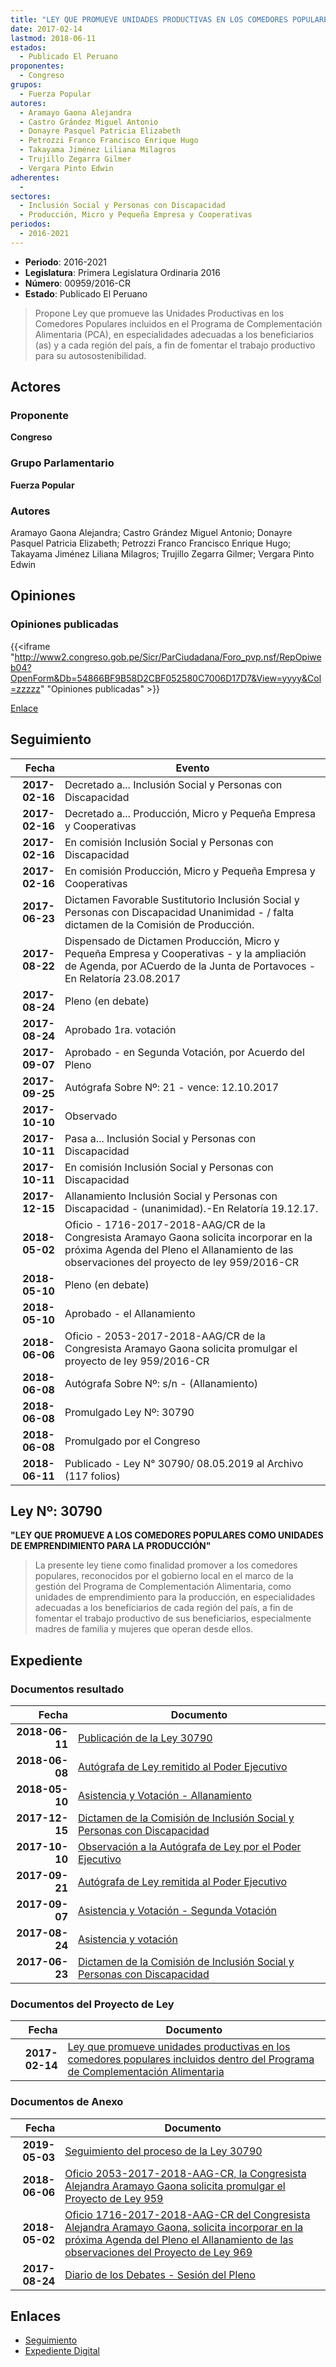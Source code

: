 ```yaml
---
title: "LEY QUE PROMUEVE UNIDADES PRODUCTIVAS EN LOS COMEDORES POPULARES INCLUIDOS DENTRO DEL PROGRAMA DE COMPLEMENTACIÓN ALIMENTARIA"
date: 2017-02-14
lastmod: 2018-06-11
estados: 
  - Publicado El Peruano
proponentes: 
  - Congreso
grupos: 
  - Fuerza Popular
autores: 
  - Aramayo Gaona Alejandra
  - Castro Grández Miguel Antonio
  - Donayre Pasquel Patricia Elizabeth
  - Petrozzi Franco Francisco Enrique Hugo
  - Takayama Jiménez Liliana Milagros
  - Trujillo Zegarra Gilmer
  - Vergara Pinto Edwin
adherentes: 
  - 
sectores: 
  - Inclusión Social y Personas con Discapacidad
  - Producción, Micro y Pequeña Empresa y Cooperativas
periodos: 
  - 2016-2021
---
```


- **Periodo**: 2016-2021
- **Legislatura**: Primera Legislatura Ordinaria 2016
- **Número**: 00959/2016-CR
- **Estado**: Publicado El Peruano

> Propone Ley que promueve las Unidades Productivas en los Comedores Populares incluidos en el Programa de Complementación Alimentaria (PCA), en especialidades adecuadas a los beneficiarios (as) y a cada región del país, a fin de fomentar el trabajo productivo para su autosostenibilidad.


## Actores

### Proponente

**Congreso**

### Grupo Parlamentario

**Fuerza Popular**

### Autores

Aramayo Gaona Alejandra; Castro Grández Miguel Antonio; Donayre Pasquel Patricia Elizabeth; Petrozzi Franco Francisco Enrique Hugo; Takayama Jiménez Liliana Milagros; Trujillo Zegarra Gilmer; Vergara Pinto Edwin


## Opiniones

### Opiniones publicadas

{{<iframe "http://www2.congreso.gob.pe/Sicr/ParCiudadana/Foro_pvp.nsf/RepOpiweb04?OpenForm&Db=54866BF9B58D2CBF052580C7006D17D7&View=yyyy&Col=zzzzz" "Opiniones publicadas" >}}

[Enlace](http://www2.congreso.gob.pe/Sicr/ParCiudadana/Foro_pvp.nsf/RepOpiweb04?OpenForm&Db=54866BF9B58D2CBF052580C7006D17D7&View=yyyy&Col=zzzzz)

## Seguimiento

| Fecha | Evento |
|------:|--------|
| **2017-02-16** | Decretado a... Inclusión Social y Personas con Discapacidad|
| **2017-02-16** | Decretado a... Producción, Micro y Pequeña Empresa y Cooperativas|
| **2017-02-16** | En comisión Inclusión Social y Personas con Discapacidad|
| **2017-02-16** | En comisión Producción, Micro y Pequeña Empresa y Cooperativas|
| **2017-06-23** | Dictamen Favorable Sustitutorio Inclusión Social y Personas con Discapacidad Unanimidad - / falta dictamen de la Comisión de Producción.|
| **2017-08-22** | Dispensado de Dictamen Producción, Micro y Pequeña Empresa y Cooperativas - y la ampliación de Agenda, por ACuerdo de la Junta de Portavoces - En Relatoría 23.08.2017|
| **2017-08-24** | Pleno (en debate)|
| **2017-08-24** | Aprobado 1ra. votación|
| **2017-09-07** | Aprobado - en Segunda Votación, por Acuerdo del Pleno|
| **2017-09-25** | Autógrafa Sobre Nº: 21 - vence: 12.10.2017|
| **2017-10-10** | Observado|
| **2017-10-11** | Pasa a... Inclusión Social y Personas con Discapacidad|
| **2017-10-11** | En comisión Inclusión Social y Personas con Discapacidad|
| **2017-12-15** | Allanamiento Inclusión Social y Personas con Discapacidad - (unanimidad).-En Relatoría 19.12.17.|
| **2018-05-02** | Oficio - 1716-2017-2018-AAG/CR de la Congresista Aramayo Gaona solicita incorporar en la próxima Agenda del Pleno el Allanamiento de las observaciones del proyecto de ley 959/2016-CR|
| **2018-05-10** | Pleno (en debate)|
| **2018-05-10** | Aprobado - el Allanamiento|
| **2018-06-06** | Oficio - 2053-2017-2018-AAG/CR de la Congresista Aramayo Gaona solicita promulgar el proyecto de ley 959/2016-CR|
| **2018-06-08** | Autógrafa Sobre Nº: s/n - (Allanamiento)|
| **2018-06-08** | Promulgado Ley Nº: 30790|
| **2018-06-08** | Promulgado por el Congreso|
| **2018-06-11** | Publicado - Ley N° 30790/ 08.05.2019 al Archivo (117 folios)|

## Ley Nº: 30790

**"LEY QUE PROMUEVE A LOS COMEDORES POPULARES COMO UNIDADES DE EMPRENDIMIENTO PARA LA PRODUCCIÓN"**

> La presente ley tiene como finalidad promover a los comedores populares, reconocidos por el gobierno local en el marco de la gestión del Programa de Complementación Alimentaria, como unidades de emprendimiento para la producción, en especialidades adecuadas a los beneficiarios de cada región del país, a fin de fomentar el trabajo productivo de sus beneficiarios, especialmente madres de familia y mujeres que operan desde ellos.


## Expediente


### Documentos resultado

| Fecha | Documento |
|------:|--------|
| **2018-06-11** | [Publicación de la Ley 30790](http://www.leyes.congreso.gob.pe/Documentos/2016_2021/ADLP/Normas_Legales/30790-LEY.pdf) |
| **2018-06-08** | [Autógrafa de Ley remitido al Poder Ejecutivo](http://www.leyes.congreso.gob.pe/Documentos/2016_2021/ADLP/Texto_Aprobado/AU0095920180608.pdf) |
| **2018-05-10** | [Asistencia y Votación - Allanamiento](http://www.leyes.congreso.gob.pe/Documentos/2016_2021/Asistencia_y_Votacion/Proyectos_de_Ley/AV0095920180510.pdf) |
| **2017-12-15** | [Dictamen de la Comisión de Inclusión Social y Personas con Discapacidad](http://www.leyes.congreso.gob.pe/Documentos/2016_2021/Dictamenes/Proyectos_de_Ley/00959DC13MAY20171215.pdf) |
| **2017-10-10** | [Observación a la Autógrafa de Ley por el Poder Ejecutivo](http://www.leyes.congreso.gob.pe/Documentos/2016_2021/Observacion_a_la_Autografa/OBAU0095920171010.pdf) |
| **2017-09-21** | [Autógrafa de Ley remitida al Poder Ejecutivo](http://www.leyes.congreso.gob.pe/Documentos/2016_2021/Autografas/Ley_y_de_Resolucion_Legislativa/AU0095920170921.PDF) |
| **2017-09-07** | [Asistencia y Votación - Segunda Votación](http://www.leyes.congreso.gob.pe/Documentos/2016_2021/Asistencia_y_Votacion/Proyectos_de_Ley/Exoneracion_de_Segunda_Votacion/ESV0095920170907.pdf) |
| **2017-08-24** | [Asistencia y votación](http://www.leyes.congreso.gob.pe/Documentos/2016_2021/Asistencia_y_Votacion/Proyectos_de_Ley/AV0095920170824.pdf) |
| **2017-06-23** | [Dictamen de la Comisión de Inclusión Social y Personas con Discapacidad](http://www.leyes.congreso.gob.pe/Documentos/2016_2021/Dictamenes/Proyectos_de_Ley/00959DC13MAY20170623.pdf) |

### Documentos del Proyecto de Ley

| Fecha | Documento |
|------:|--------|
| **2017-02-14** | [Ley que promueve unidades productivas en los comedores populares incluidos dentro del Programa de Complementación Alimentaria](http://www.leyes.congreso.gob.pe/Documentos/2016_2021/Proyectos_de_Ley_y_de_Resoluciones_Legislativas/PL0095520170214.pdf) |

### Documentos de Anexo

| Fecha | Documento |
|------:|--------|
| **2019-05-03** | [Seguimiento del proceso de la Ley 30790](http://www.leyes.congreso.gob.pe/Documentos/2016_2021/Seguimiento_de_Proyectos_de_Ley/00599PL_20190503.pdf) |
| **2018-06-06** | [Oficio 2053-2017-2018-AAG-CR, la Congresista Alejandra Aramayo Gaona solicita promulgar el Proyecto de Ley 959](http://www.leyes.congreso.gob.pe/Documentos/2016_2021/Oficios/Congresistas/OFICIO-2053-2017-2018-AAG-CR.pdf) |
| **2018-05-02** | [Oficio 1716-2017-2018-AAG-CR del Congresista Alejandra Aramayo Gaona, solicita incorporar en la próxima Agenda del Pleno el Allanamiento de las observaciones del Proyecto de Ley 969](http://www.leyes.congreso.gob.pe/Documentos/2016_2021/Oficios/Congresistas/OFICIO-1716-2017-2018-AAG-CR.pdf) |
| **2017-08-24** | [Diario de los Debates - Sesión del Pleno](http://www.leyes.congreso.gob.pe/Documentos/2016_2021/ADLP/Diario_Debates/30790-TDD.pdf) |

## Enlaces 

- [Seguimiento](http://www2.congreso.gob.pe/Sicr/TraDocEstProc/CLProLey2016.nsf/f7fff46988ca05b1052578e100829cc7/d9b088385ac9143d052580c7006b4434?OpenDocument)
- [Expediente Digital](http://www2.congreso.gob.pe/Sicr/TraDocEstProc/CLProLey2016.nsf/f7fff46988ca05b1052578e100829cc7/d9b088385ac9143d052580c7006b4434?OpenDocument&Click=05257FB7005EB655.eb71d0cf91d8294e05256cdf006b5706/$Body/0.1C6C)
